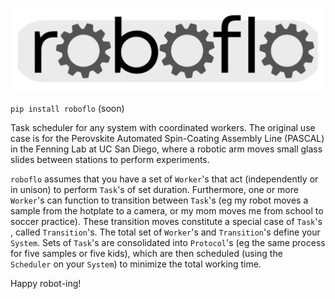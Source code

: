 ![roboflo](/docs/roboflo.png)

`pip install roboflo` (soon)

Task scheduler for any system with coordinated workers. The original use case is for the Perovskite Automated Spin-Coating Assembly Line (PASCAL) in the Fenning Lab at UC San Diego, where a robotic arm moves small glass slides between stations to perform experiments. 

`roboflo` assumes that you have a set of `Worker`'s that act (independently or in unison) to perform `Task`'s of set duration. Furthermore, one or more `Worker`'s can function to transition between `Task`'s (eg my robot moves a sample from the hotplate to a camera, or my mom moves me from school to soccer practice). These transition moves constitute a special case of `Task`'s , called `Transition`'s. The total set of `Worker`'s and `Transition`'s define your `System`. Sets of `Task`'s are consolidated into `Protocol`'s (eg the same process for five samples or five kids), which are then scheduled (using the `Scheduler` on your `System`) to minimize the total working time.


Happy robot-ing!

<!-- 

# Examples

## Solution Mixing
Solutions are defined with the `Solution` class. Solutes and solvents are both defined by their formula, which follows the `(name1)(amount1)_(name2)(amount2)_..._(name)(amount)` format. The names do not have to correspond to elements, so you can use placeholders for units that will be mixed. Parentheses can be used to simplify formulae as well: `A2_B2_C` == `(A_B)2_C`. An `alias` can be provided for the solution to simplify later analysis.

```
stock_solutions = [
    Solution(
        solutes='FA_Pb_I3',
        solvent='DMF9_DMSO1',
        molarity=1,
        alias='FAPI'
    ),
    Solution(
        solutes='MA_Pb_I3',
        solvent='DMF9_DMSO1',
        molarity=1,
        alias='MAPI'
    ),
]
```

This process goes for both stock and target solutions. 

```
densetargets = []
for a in np.linspace(0, 0.8, 5):
    densetargets.append(Solution(
        solutes=f"FA{a:0.3f}_MA{1-a:.3f}_Pb_I3",
        solvent="DMF9_DMSO1",
        molarity=1,
        alias=f'FA_{a:.3f}'
    ))
```

Stock and target solutions go into a `Mixer` object

```
sm = Mixer(
    stock_solutions = stock_solutions,
    targets = {
        t:60      #Solution:volume dictionary
        for t in densetargets
    })
```
which is then solved with constraints
```
sm.solve(
    min_volume=20, #minimum volume for a single liquid transfer
    max_inputs = 3 #maximum number of solutions that can be mixed to form one target
    )
```

The results can be displayed in two ways:
- plain text output of liquid transfers, in order. use of the `alias` term really simplifies this output
```
sm.print()
```
```
===== Stock Prep =====
120.00 of FAPI
180.00 of MAPI
====== Mixing =====
Distribute FAPI:
	54.00 to FA_0.600
	36.00 to FA_0.400
	30.00 to FA_0.800
Distribute MAPI:
	60.00 to FA_0.000
	36.00 to FA_0.600
	54.00 to FA_0.400
	30.00 to FA_0.200
Distribute FA_0.600:
	30.00 to FA_0.800
Distribute FA_0.400:
	30.00 to FA_0.200
```

- a graph of solution transfers. This is harder to use in practice, but can give an overview of the mixing path.
```
fig, ax = plt.subplots(figsize=(6,6))
sm.plot(ax=ax)
```
![Example Mixer.plot()](/docs/example_graph.png)

Note that the units of volume here are arbitrary. Using SI units for small volumes might cause numerical issues when solving a mixture strategy (eg you should use 10 microliters instead of 1e-5 liters). 

## Solution Preparation
Mixsol aids in determining the mass of solid reagents needed to form target solutions. We can also check the actual solution formed from recorded reagent masses. Here, the units *do* matter, and you should stick to SI units (mass in grams, volume in liters).

We define solid reagents with the `Powder` class. This requires at least a chemical formula delimited by underscores, similar to the `Solution` definition earlier. If this formula is a proper chemical formula of elements, the molar mass is calculated automatically. If not, you can pass the molar mass directly. The `calculate_molar_mass` function can be used for convenience. `alias` does the same thing it did for `Solution`.

```
from mixsol import Powder, calculate_molar_mass, Weigher

powders = [
    Powder('Cs_I'),
    Powder('Pb_I2'),
    Powder('Pb_Br2'),
    Powder('Pb_Cl2'),
    Powder(
        formula='MA_I',
        molar_mass=calculate_molar_mass('C_H6_N_I'),
        alias='MAI',
    ),
    Powder(
        formula='FA_I',
        molar_mass = calculate_molar_mass('C_H5_N2_I'),
        alias='FAI',
        )
]
```

The list of available `Powder`s is fed into a `Weigher` object

```
weigher = Weigher(
    powders=powders
)
```
which can then be used to determine powder amounts for a given volume of a target `Solution`

```
target=Solution(
    solutes='Cs0.05_FA0.8_MA0.15_Pb_I2.4_Br0.45_Cl0.15',
    solvent='DMF9_DMSO1',
    molarity=1
)

answer = weigher.get_weights(
    target,
    volume=1e-3, #in L
)
print(answer) #masses of each powder, in grams
```
```
{'Cs_I': 0.012990496098, 'Pb_I2': 0.322706258, 'Pb_Br2': 0.082576575, 'Pb_Cl2': 0.020857935, 'MAI': 0.02384543385, 'FAI': 0.1375746568}
```

Finally, we can also generate a `Solution` object by inputting a `{powder:mass}` dictionary into `Weigher`. We will just use the answer from before, but this can be manually input. 
```
result = weigher.weights_to_solution(
    weights=answer,
    volume=1e-3,
    solvent='DMF9_DMSO1',
)
print(result)
```
```
2.4M Cs0.0208_I_MA0.0625_FA0.333_Br0.188_Cl0.0625_Pb0.417 in DMF9_DMSO1
```
The molarity of the output will by default be determined by the largest component amount. This can be a bit silly. Passing a component or a numeric value to `norm` can control the molarity. Note that this does not affect the solution itself, just the relative values of the formula units and the overall molarity.

```
result2 = weigher.weights_to_solution(
    weights=answer,
    volume=1e-3, #in L
    solvent='DMF9_DMSO1',
    norm='Pb', #normalize the formula+molarity such that Pb=1
)
print(result2) #result is a Solution object
```
```
1.0M Cs0.05_I2.4_Pb_MA0.15_Br0.45_Cl0.15_FA0.8 in DMF9_DMSO1
```

`Solution` objects can be compared - even if their molarity/formulae are apparently different, they will show as equal if the effective molarity of each component is within 0.01% between the solutions.

```
result == result2
```
```
True
```

Read the full documentation [here](https://mixsol.readthedocs.io/en/latest/). -->
